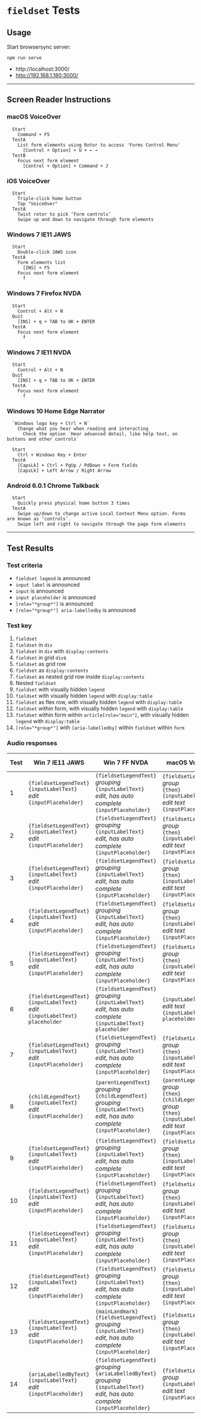 # `fieldset` Tests

## Usage

Start browsersync server:

```
npm run serve
```

* http://localhost:3000/
* http://192.168.1.180:3000/

---

## Screen Reader Instructions

### macOS VoiceOver

```
  Start
    Command + F5
  TestA
    List form elements using Rotor to access 'Forms Control Menu'
      [Control + Option] + U + ← →
  TestB
    Focus next form element
      [Control + Option] + Command + J
```

### iOS VoiceOver

```
  Start
    Triple-click home button
    Tap "VoiceOver"
  TestA
    Twist rotor to pick ‘Form controls’
    Swipe up and down to navigate through form elements 
```

### Windows 7 IE11 JAWS

```
  Start
    Double-click JAWS icon
  TestA
    Form elements list
      [INS] + F5
    Focus next form element
      f
```

### Windows 7 Firefox NVDA

```
  Start
    Control + Alt + N
  Quit
    [INS] + q + TAB to OK + ENTER
  TestA
    Focus next form element
      f
```

### Windows 7 IE11 NVDA

```
  Start
    Control + Alt + N
  Quit
    [INS] + q + TAB to OK + ENTER
  TestA
    Focus next form element
      f
```

### Windows 10 Home Edge Narrator

```
  `Windows logo key + Ctrl + N`
    Change what you hear when reading and interacting
      Check the option `Hear advanced detail, like help text, on buttons and other controls`
```

```
  Start
    Ctrl + Windows Key + Enter
  TestA
    [CapsLk] + Ctrl + PgUp / PdDown + Form fields
    [CapsLk] + Left Arrow / Right Arrow
```

### Android 6.0.1 Chrome Talkback

```
  Start
    Quickly press physical home button 3 times
  TestA
    Swipe up/down to change active Local Context Menu option. Forms are known as ‘controls’. 
    Swipe left and right to navigate through the page form elements 
```
---

## Test Results

### Test criteria

* `fieldset legend` is announced
* `input label` is announced
* `input` is announced
* `input placeholder` is announced
* `[role="*group*"]` is announced
* `[role="*group*"] aria-labelledby` is announced

### Test key

1. `fieldset`
2. `fieldset` in `div`
3. `fieldset` in `div` with `display:contents`
4. `fieldset` in grid `div`s
5. `fieldset` as grid row
6. `fieldset` as `display:contents`
7. `fieldset` as nested grid row inside `display:contents`
8. Nested `fieldset`
9. `fieldset` with visually hidden `legend`
10. `fieldset` with visually hidden `legend` with `display:table`
11. `fieldset` as flex row, with visually hidden `legend` with `display:table`
12. `fieldset` within form, with visually hidden `legend` with `display:table`
13. `fieldset` within form within `article[role="main"]`, with visually hidden `legend` with `display:table`
14. `[role="*group*"]` with `[aria-labelledby]` within `fieldset` within `form`

### Audio responses

Test| Win 7 IE11 JAWS | Win 7 FF NVDA | macOS VoiceOver | iOS VoiceOver | Win 10 Edge Narrator
---|---|---|---|---|---
1 | `{fieldsetLegendText}` <br> `{inputLabelText}` <br> *edit* <br> `{inputPlaceholder}` <br> | `{fieldsetLegendText}` <br>  *grouping* <br> `{inputLabelText}` <br> *edit, has auto complete* <br> `{inputPlaceholder}` <br> | `{fieldsetLegendText}` <br> *group* <br> `{then}` <br> `{inputLabelText}` <br> *edit text* <br> `{inputPlaceholder}` <br> | `{fieldsetLegendText}` <br> `{inputLabelText}` <br> `{inputPlaceholder}` <br> *text field* | `{inputLabelText}` <br> *edit* <br> `{inputPlaceholder}` <br>
2 | `{fieldsetLegendText}` <br> `{inputLabelText}` <br> *edit* <br> `{inputPlaceholder}` <br> | `{fieldsetLegendText}` <br>  *grouping* <br> `{inputLabelText}` <br> *edit, has auto complete* <br> `{inputPlaceholder}` <br> | `{fieldsetLegendText}` <br> *group* <br> `{then}` <br> `{inputLabelText}` <br> *edit text* <br> `{inputPlaceholder}` <br> | `{fieldsetLegendText}` <br> `{inputLabelText}` <br> `{inputPlaceholder}` <br> *text field* | `{inputLabelText}` <br> *edit* <br> `{inputPlaceholder}` <br>
3 | `{fieldsetLegendText}` <br> `{inputLabelText}` <br> *edit* <br> `{inputPlaceholder}` <br> | `{fieldsetLegendText}` <br>  *grouping* <br> `{inputLabelText}` <br> *edit, has auto complete* <br> `{inputPlaceholder}` <br> | `{fieldsetLegendText}` <br> *group* <br> `{then}` <br> `{inputLabelText}` <br> *edit text* <br> `{inputPlaceholder}` <br> | `{fieldsetLegendText}` <br> `{inputLabelText}` <br> `{inputPlaceholder}` <br> *text field* | `{inputLabelText}` <br> *edit* <br> `{inputPlaceholder}` <br>
4 | `{fieldsetLegendText}` <br> `{inputLabelText}` <br> *edit* <br> `{inputPlaceholder}` <br> | `{fieldsetLegendText}` <br>  *grouping* <br> `{inputLabelText}` <br> *edit, has auto complete* <br> `{inputPlaceholder}` <br> | `{fieldsetLegendText}` <br> *group* <br> `{then}` <br> `{inputLabelText}` <br> *edit text* <br> `{inputPlaceholder}` <br> | `{fieldsetLegendText}` <br> `{inputLabelText}` <br> `{inputPlaceholder}` <br> *text field* | `{inputLabelText}` <br> *edit* <br> `{inputPlaceholder}` <br>
5 | `{fieldsetLegendText}` <br> `{inputLabelText}` <br> *edit* <br> `{inputPlaceholder}` <br> | `{fieldsetLegendText}` <br>  *grouping* <br> `{inputLabelText}` <br> *edit, has auto complete* <br> `{inputPlaceholder}` <br> | `{fieldsetLegendText}` <br> *group* <br> `{then}` <br> `{inputLabelText}` <br> *edit text* <br> `{inputPlaceholder}` <br> | `{fieldsetLegendText}` <br> `{inputLabelText}` <br> `{inputPlaceholder}` <br> *text field* | `{inputLabelText}` <br> *edit* <br> `{inputPlaceholder}` <br>
6 | `{fieldsetLegendText}` <br> `{inputLabelText}` <br> *edit* <br> `{inputLabelText}` <br> `placeholder` | `{fieldsetLegendText}` <br>  *grouping* <br> `{inputLabelText}` <br> *edit, has auto complete* <br> `{inputLabelText}` <br> `placeholder` | `{inputLabelText}` <br> *edit text* <br> `{inputLabelText}` <br> `placeholder` | `{inputLabelText}` <br> `{inputLabelText}` <br> `placeholder` <br> *text field* | `{inputLabelText}` <br> *edit* <br> `{inputLabelText}` <br> `placeholder`
7 | `{fieldsetLegendText}` <br> `{inputLabelText}` <br> *edit* <br> `{inputPlaceholder}` <br> | `{fieldsetLegendText}` <br>  *grouping* <br> `{inputLabelText}` <br> *edit, has auto complete* <br> `{inputPlaceholder}` <br> | `{fieldsetLegendText}` <br> *group* <br> `{then}` <br> `{inputLabelText}` <br> *edit text* <br> `{inputPlaceholder}` <br> | `{fieldsetLegendText}` <br> `{inputLabelText}` <br> `{inputPlaceholder}` <br> *text field* | `{inputLabelText}` <br> *edit* <br> `{inputPlaceholder}` <br>
8 | `{childLegendText}` <br> `{inputLabelText}` <br> *edit* <br> `{inputPlaceholder}` <br> | `{parentLegendText}` <br>  *grouping* <br> `{childLegendText}` <br>  *grouping* <br> `{inputLabelText}` <br> *edit, has auto complete* <br> `{inputPlaceholder}` <br> | `{parentLegendText}` <br> *group* <br> `{then}` <br> `{childLegendText}` <br> *group* <br> `{then}` <br> `{inputLabelText}` <br> *edit text* <br> `{inputPlaceholder}` <br> | `{childLegendText}` <br> `{inputLabelText}` <br> `{inputPlaceholder}` <br> *text field* | `{inputLabelText}` <br> *edit* <br> `{inputPlaceholder}` <br>
9 | `{fieldsetLegendText}` <br> `{inputLabelText}` <br> *edit* <br> `{inputPlaceholder}` <br> | `{fieldsetLegendText}` <br>  *grouping* <br> `{inputLabelText}` <br> *edit, has auto complete* <br> `{inputPlaceholder}` <br> | `{fieldsetLegendText}` <br> *group* <br> `{then}` <br> `{inputLabelText}` <br> *edit text* <br> `{inputPlaceholder}` <br> | `{fieldsetLegendText}` <br> `{inputLabelText}` <br> `{inputPlaceholder}` <br> *text field* | `{inputLabelText}` <br> *edit* <br> `{inputPlaceholder}` <br>
10 | `{fieldsetLegendText}` <br> `{inputLabelText}` <br> *edit* <br> `{inputPlaceholder}` <br> | `{fieldsetLegendText}` <br>  *grouping* <br> `{inputLabelText}` <br> *edit, has auto complete* <br> `{inputPlaceholder}` <br> | `{fieldsetLegendText}` <br> *group* <br> `{then}` <br> `{inputLabelText}` <br> *edit text* <br> `{inputPlaceholder}` <br> | `{fieldsetLegendText}` <br> `{inputLabelText}` <br> `{inputPlaceholder}` <br> *text field* | `{inputLabelText}` <br> *edit* <br> `{inputPlaceholder}` <br>
11 | `{fieldsetLegendText}` <br> `{inputLabelText}` <br> *edit* <br> `{inputPlaceholder}` <br> | `{fieldsetLegendText}` <br>  *grouping* <br> `{inputLabelText}` <br> *edit, has auto complete* <br> `{inputPlaceholder}` <br> | `{fieldsetLegendText}` <br> *group* <br> `{then}` <br> `{inputLabelText}` <br> *edit text* <br> `{inputPlaceholder}` <br> | `{fieldsetLegendText}` <br> `{inputLabelText}` <br> `{inputPlaceholder}` <br> *text field* | `{inputLabelText}` <br> *edit* <br> `{inputPlaceholder}` <br>
12 | `{fieldsetLegendText}` <br> `{inputLabelText}` <br> *edit* <br> `{inputPlaceholder}` <br> | `{fieldsetLegendText}` <br>  *grouping* <br> `{inputLabelText}` <br> *edit, has auto complete* <br> `{inputPlaceholder}` <br> | `{fieldsetLegendText}` <br> *group* <br> `{then}` <br> `{inputLabelText}` <br> *edit text* <br> `{inputPlaceholder}` <br> | `{fieldsetLegendText}` <br> `{inputLabelText}` <br> `{inputPlaceholder}` <br> *text field* | `{inputLabelText}` <br> *edit* <br> `{inputPlaceholder}` <br>
13 | `{fieldsetLegendText}` <br> `{inputLabelText}` <br> *edit* <br> `{inputPlaceholder}` <br> | `{mainLandmark}` <br> `{fieldsetLegendText}` <br>  *grouping* <br> `{inputLabelText}` <br> *edit, has auto complete* <br> `{inputPlaceholder}` <br> | `{fieldsetLegendText}` <br> *group* <br> `{then}` <br> `{inputLabelText}` <br> *edit text* <br> `{inputPlaceholder}` <br> | `{inputLabelText}` <br> `{inputPlaceholder}` <br> *text field* <br> *end* <br> `{fieldsetLegendText}` <br> *end* <br> `{mainLandmark}` <br> | `{inputLabelText}` <br> *edit* <br> `{inputPlaceholder}` <br>
14 |`{ariaLabelledByText}` `{inputLabelText}` <br> *edit* <br> `{inputPlaceholder}` <br> | `{fieldsetLegendText}` <br>  *grouping* <br> `{ariaLabelledByText}` *grouping* <br> `{inputLabelText}` <br> *edit, has auto complete* <br> `{inputPlaceholder}` <br> | `{fieldsetLegendText}` <br> *group* <br> `{inputLabelText}` <br> *edit text* <br> `{inputPlaceholder}` <br> | `{fieldsetLegendText}` <br> `{inputLabelText}` <br> `{inputPlaceholder}` <br> *text field* |`{ariaLabelledByText}` <br> `{inputLabelText}` <br> *edit* <br> `{inputPlaceholder}` <br>
